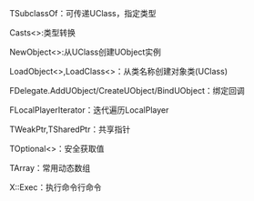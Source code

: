 TSubclassOf：可传递UClass，指定类型

Casts<>:类型转换

NewObject<>:从UClass创建UObject实例

LoadObject<>,LoadClass<>：从类名称创建对象类(UClass)

FDelegate.AddUObject/CreateUObject/BindUObject：绑定回调

FLocalPlayerIterator：迭代遍历LocalPlayer

TWeakPtr,TSharedPtr：共享指针

TOptional<>：安全获取值

TArray：常用动态数组

X::Exec：执行命令行命令


